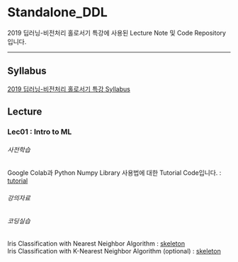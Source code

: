 # Standalone_DDL
2019 딥러닝-비전처리 홀로서기 특강에 사용된 Lecture Note 및 Code Repository입니다.

***

## Syllabus
[2019 딥러닝-비전처리 홀로서기 특강 Syllabus](https://docs.google.com/document/d/17PwKdZzKcuDMwj2gHwknghfnnjx8yttFv6-SD_Tr8yw/edit?usp=sharing) 

## Lecture

### Lec01 : Intro to ML

###### 사전학습
Google Colab과 Python Numpy Library 사용법에 대한 Tutorial Code입니다. : [tutorial](Lec01/Lec01_Colab_&_Numpy_Tutorial.ipynb)

###### 강의자료

###### 코딩실습
Iris Classification with Nearest Neighbor Algorithm : [skeleton](Lec01/Lec1_Nearest_Neighbor_sk.ipynb)  
Iris Classification with K-Nearest Neighbor Algorithm (optional) : [skeleton](Lec01/Lec01_K_Nearest_Neighbor_sk.ipynb)
